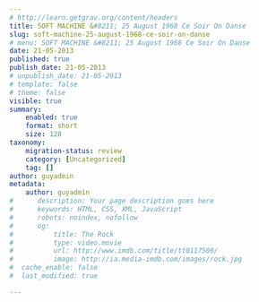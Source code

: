 ```yaml
---
# http://learn.getgrav.org/content/headers
title: SOFT MACHINE &#8211; 25 August 1968 Ce Soir On Danse
slug: soft-machine-25-august-1968-ce-soir-on-danse
# menu: SOFT MACHINE &#8211; 25 August 1968 Ce Soir On Danse
date: 21-05-2013
published: true
publish_date: 21-05-2013
# unpublish_date: 21-05-2013
# template: false
# theme: false
visible: true
summary:
    enabled: true
    format: short
    size: 128
taxonomy:
    migration-status: review
    category: [Uncategorized]
    tag: []
author: guyadmin
metadata:
    author: guyadmin
#      description: Your page description goes here
#      keywords: HTML, CSS, XML, JavaScript
#      robots: noindex, nofollow
#      og:
#          title: The Rock
#          type: video.movie
#          url: http://www.imdb.com/title/tt0117500/
#          image: http://ia.media-imdb.com/images/rock.jpg
#  cache_enable: false
#  last_modified: true

---
```


